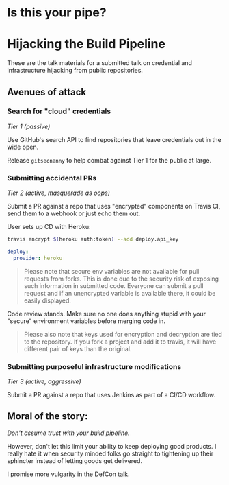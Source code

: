 Is this your pipe?
==================

# Hijacking the Build Pipeline

These are the talk materials for a submitted talk on credential and infrastructure hijacking from public repositories.

## Avenues of attack

### Search for "cloud" credentials

*Tier 1 (passive)*

Use GitHub's search API to find repositories that leave credentials out in the wide open.

Release `gitsecnanny` to help combat against Tier 1 for the public at large.

### Submitting accidental PRs

*Tier 2 (active, masquerade as oops)*

Submit a PR against a repo that uses "encrypted" components on Travis CI, send them to a webhook or just echo them out.

User sets up CD with Heroku:

```bash
travis encrypt $(heroku auth:token) --add deploy.api_key
```

```yaml
deploy:
  provider: heroku
```

> Please note that secure env variables are not available for pull requests from forks. This is done due to the security risk of exposing such information in submitted code. Everyone can submit a pull request and if an unencrypted variable is available there, it could be easily displayed.

Code review stands. Make sure no one does anything stupid with your "secure"
environment variables before merging code in.

> Please also note that keys used for encryption and decryption are tied to the repository. If you fork a project and add it to travis, it will have different pair of keys than the original.

### Submitting purposeful infrastructure modifications

*Tier 3 (active, aggressive)*

Submit a PR against a repo that uses Jenkins as part of a CI/CD workflow.

## Moral of the story:

*Don't assume trust with your build pipeline.*

However, don't let this limit your ability to keep deploying good products. I really hate it when security minded folks go straight to tightening up their sphincter instead of letting goods get delivered.

I promise more vulgarity in the DefCon talk.
